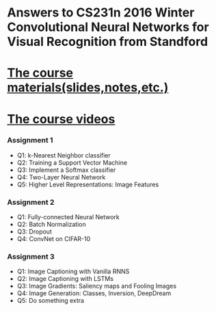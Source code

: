 # Answers to CS231n 2016 Winter Convolutional Neural Networks for Visual Recognition from Standford
# [The course materials(slides,notes,etc.)](http://cs231n.stanford.edu/2016/syllabus)   
# [The course videos](https://www.youtube.com/watch?v=g-PvXUjD6qg&list=PLlJy-eBtNFt6EuMxFYRiNRS07MCWN5UIA)

### Assignment 1
* Q1: k-Nearest Neighbor classifier
* Q2: Training a Support Vector Machine
* Q3: Implement a Softmax classifier
* Q4: Two-Layer Neural Network 
* Q5: Higher Level Representations: Image Features

### Assignment 2
* Q1: Fully-connected Neural Network
* Q2: Batch Normalization
* Q3: Dropout
* Q4: ConvNet on CIFAR-10

### Assignment 3
* Q1: Image Captioning with Vanilla RNNS
* Q2: Image Captioning with LSTMs
* Q3: Image Gradients: Saliency maps and Fooling Images
* Q4: Image Generation: Classes, Inversion, DeepDream
* Q5: Do something extra
